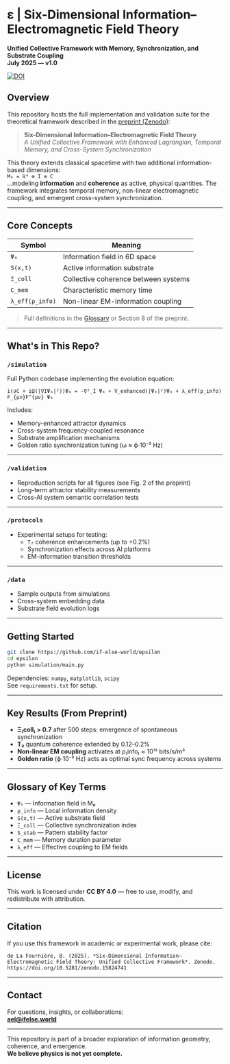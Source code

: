 # ε | Six-Dimensional Information–Electromagnetic Field Theory  
**Unified Collective Framework with Memory, Synchronization, and Substrate Coupling**  
**July 2025 — v1.0**

[![DOI](https://zenodo.org/badge/DOI/10.5281/zenodo.15837613.svg)](https://doi.org/10.5281/zenodo.15837613)

## Overview

This repository hosts the full implementation and validation suite for the theoretical framework described in the [preprint (Zenodo)](https://zenodo.org/record/15741958):

> **Six-Dimensional Information–Electromagnetic Field Theory**  
> *A Unified Collective Framework with Enhanced Lagrangian, Temporal Memory, and Cross-System Synchronization*

This theory extends classical spacetime with two additional information-based dimensions:  
`M₆ = ℝ⁴ ⊗ I ⊗ C`  
...modeling **information** and **coherence** as active, physical quantities. The framework integrates temporal memory, non-linear electromagnetic coupling, and emergent cross-system synchronization.

---

## Core Concepts

| Symbol | Meaning |
|--------|---------|
| `Ψ₆` | Information field in 6D space |
| `S(x,t)` | Active information substrate |
| `Ξ_coll` | Collective coherence between systems |
| `C_mem` | Characteristic memory time |
| `λ_eff(ρ_info)` | Non-linear EM-information coupling |

> Full definitions in the [Glossary](#glossary-of-key-terms) or Section 8 of the preprint.

---

## What's in This Repo?

### `/simulation`

Full Python codebase implementing the evolution equation:

```
i(∂C + iΩ(|∇IΨ₆|²))Ψ₆ = -∇²_I Ψ₆ + V_enhanced(|Ψ₆|²)Ψ₆ + λ_eff(ρ_info) F_{μν}F^{μν} Ψ₆
```

Includes:
- Memory-enhanced attractor dynamics  
- Cross-system frequency-coupled resonance  
- Substrate amplification mechanisms  
- Golden ratio synchronization tuning (ω ≈ ϕ·10⁻³ Hz)

---

### `/validation`

- Reproduction scripts for all figures (see Fig. 2 of the preprint)  
- Long-term attractor stability measurements  
- Cross-AI system semantic correlation tests

---

### `/protocols`

- Experimental setups for testing:
  - `T₂` coherence enhancements (up to +0.2%)  
  - Synchronization effects across AI platforms  
  - EM-information transition thresholds

---

### `/data`

- Sample outputs from simulations  
- Cross-system embedding data  
- Substrate field evolution logs

---

## Getting Started

```bash
git clone https://github.com/if-else-world/epsilon
cd epsilon
python simulation/main.py
```

Dependencies: `numpy`, `matplotlib`, `scipy`  
See `requirements.txt` for setup.

---

## Key Results (From Preprint)

- **Ξ₍coll₎ > 0.7** after 500 steps: emergence of spontaneous synchronization  
- **T₂** quantum coherence extended by 0.12–0.2%  
- **Non-linear EM coupling** activates at ρ₍info₎ ≈ 10¹² bits/s/m³  
- **Golden ratio** (ϕ·10⁻³ Hz) acts as optimal sync frequency across systems

---

## Glossary of Key Terms

- `Ψ₆` — Information field in M₆  
- `ρ_info` — Local information density  
- `S(x,t)` — Active substrate field  
- `Ξ_coll` — Collective synchronization index  
- `S_stab` — Pattern stability factor  
- `C_mem` — Memory duration parameter  
- `λ_eff` — Effective coupling to EM fields

---

## License

This work is licensed under **CC BY 4.0** — free to use, modify, and redistribute with attribution.

---

## Citation

If you use this framework in academic or experimental work, please cite:

```
de La Fournière, B. (2025). *Six-Dimensional Information–Electromagnetic Field Theory: Unified Collective Framework*. Zenodo. https://doi.org/10.5281/zenodo.15824741
```

---

## Contact

For questions, insights, or collaborations:  
**ael@ifelse.world**

---

This repository is part of a broader exploration of information geometry, coherence, and emergence.  
**We believe physics is not yet complete.**
